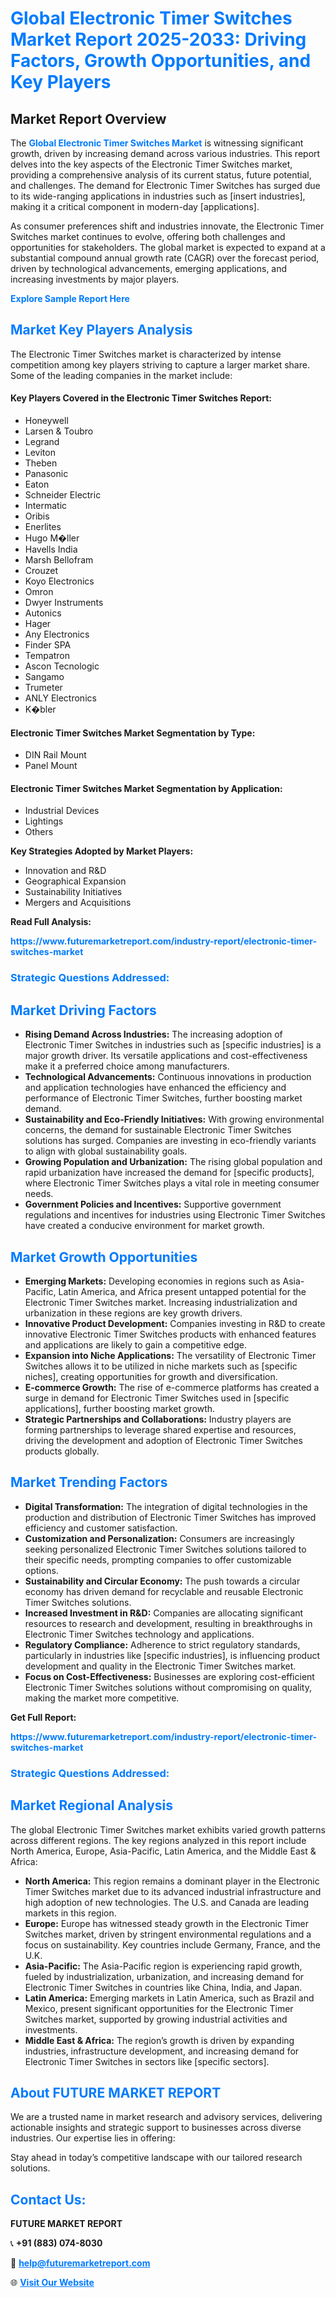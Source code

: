 <h1 style="color: #007BFF;">Global Electronic Timer Switches Market Report 2025-2033: Driving Factors, Growth Opportunities, and Key Players</h1>

<section id="overview">
<h2>Market Report Overview</h2>
<p>The <a href="https://www.futuremarketreport.com/industry-report/electronic-timer-switches-market" style="color: #007BFF; text-decoration: none;"><strong>Global Electronic Timer Switches Market</strong></a> is witnessing significant growth, driven by increasing demand across various industries. This report delves into the key aspects of the Electronic Timer Switches market, providing a comprehensive analysis of its current status, future potential, and challenges. The demand for Electronic Timer Switches has surged due to its wide-ranging applications in industries such as [insert industries], making it a critical component in modern-day [applications].</p>
<p>As consumer preferences shift and industries innovate, the Electronic Timer Switches market continues to evolve, offering both challenges and opportunities for stakeholders. The global market is expected to expand at a substantial compound annual growth rate (CAGR) over the forecast period, driven by technological advancements, emerging applications, and increasing investments by major players.</p>
</section>

<section id="overview">
<p><a href="https://www.futuremarketreport.com/request-sample/reportId=76919" style="color: #007BFF; text-decoration: none;"><strong>Explore Sample Report Here</strong></a></p>
</section>

<section id="key-players">
<h2 style="color: #007BFF;">Market Key Players Analysis</h2>
<p>The Electronic Timer Switches market is characterized by intense competition among key players striving to capture a larger market share. Some of the leading companies in the market include:</p>
<h4>Key Players Covered in the Electronic Timer Switches Report:</h4>
<ul><li>Honeywell</li><li>Larsen &amp; Toubro</li><li>Legrand</li><li>Leviton</li><li>Theben</li><li>Panasonic</li><li>Eaton</li><li>Schneider Electric</li><li>Intermatic</li><li>Oribis</li><li>Enerlites</li><li>Hugo M�ller</li><li>Havells India</li><li>Marsh Bellofram</li><li>Crouzet</li><li>Koyo Electronics</li><li>Omron</li><li>Dwyer Instruments</li><li>Autonics</li><li>Hager</li><li>Any Electronics</li><li>Finder SPA</li><li>Tempatron</li><li>Ascon Tecnologic</li><li>Sangamo</li><li>Trumeter</li><li>ANLY Electronics</li><li>K�bler</li></ul>
<h4>Electronic Timer Switches Market Segmentation by Type:</h4>
<ul><li>DIN Rail Mount</li><li>Panel Mount</li></ul>

<h4>Electronic Timer Switches Market Segmentation by Application:</h4>
<ul><li>Industrial Devices</li><li>Lightings</li><li>Others</li></ul>
<p><strong>Key Strategies Adopted by Market Players:</strong></p>
<ul>
<li>Innovation and R&D</li>
<li>Geographical Expansion</li>
<li>Sustainability Initiatives</li>
<li>Mergers and Acquisitions</li>
</ul>
</section>

<section>
<p><strong>Read Full Analysis: </strong></p><a href="https://www.futuremarketreport.com/industry-report/electronic-timer-switches-market" style="color: #007BFF; text-decoration: none;"><strong>https://www.futuremarketreport.com/industry-report/electronic-timer-switches-market</strong></a>
<h3 style="color: #007BFF;">Strategic Questions Addressed:</h3>
</section>

<section id="driving-factors">
<h2 style="color: #007BFF;">Market Driving Factors</h2>
<ul>
<li><strong>Rising Demand Across Industries:</strong> The increasing adoption of Electronic Timer Switches in industries such as [specific industries] is a major growth driver. Its versatile applications and cost-effectiveness make it a preferred choice among manufacturers.</li>
<li><strong>Technological Advancements:</strong> Continuous innovations in production and application technologies have enhanced the efficiency and performance of Electronic Timer Switches, further boosting market demand.</li>
<li><strong>Sustainability and Eco-Friendly Initiatives:</strong> With growing environmental concerns, the demand for sustainable Electronic Timer Switches solutions has surged. Companies are investing in eco-friendly variants to align with global sustainability goals.</li>
<li><strong>Growing Population and Urbanization:</strong> The rising global population and rapid urbanization have increased the demand for [specific products], where Electronic Timer Switches plays a vital role in meeting consumer needs.</li>
<li><strong>Government Policies and Incentives:</strong> Supportive government regulations and incentives for industries using Electronic Timer Switches have created a conducive environment for market growth.</li>
</ul>
</section>

<section id="growth-opportunities">
<h2 style="color: #007BFF;">Market Growth Opportunities</h2>
<ul>
<li><strong>Emerging Markets:</strong> Developing economies in regions such as Asia-Pacific, Latin America, and Africa present untapped potential for the Electronic Timer Switches market. Increasing industrialization and urbanization in these regions are key growth drivers.</li>
<li><strong>Innovative Product Development:</strong> Companies investing in R&D to create innovative Electronic Timer Switches products with enhanced features and applications are likely to gain a competitive edge.</li>
<li><strong>Expansion into Niche Applications:</strong> The versatility of Electronic Timer Switches allows it to be utilized in niche markets such as [specific niches], creating opportunities for growth and diversification.</li>
<li><strong>E-commerce Growth:</strong> The rise of e-commerce platforms has created a surge in demand for Electronic Timer Switches used in [specific applications], further boosting market growth.</li>
<li><strong>Strategic Partnerships and Collaborations:</strong> Industry players are forming partnerships to leverage shared expertise and resources, driving the development and adoption of Electronic Timer Switches products globally.</li>
</ul>
</section>

<section id="trending-factors">
<h2 style="color: #007BFF;">Market Trending Factors</h2>
<ul>
<li><strong>Digital Transformation:</strong> The integration of digital technologies in the production and distribution of Electronic Timer Switches has improved efficiency and customer satisfaction.</li>
<li><strong>Customization and Personalization:</strong> Consumers are increasingly seeking personalized Electronic Timer Switches solutions tailored to their specific needs, prompting companies to offer customizable options.</li>
<li><strong>Sustainability and Circular Economy:</strong> The push towards a circular economy has driven demand for recyclable and reusable Electronic Timer Switches solutions.</li>
<li><strong>Increased Investment in R&D:</strong> Companies are allocating significant resources to research and development, resulting in breakthroughs in Electronic Timer Switches technology and applications.</li>
<li><strong>Regulatory Compliance:</strong> Adherence to strict regulatory standards, particularly in industries like [specific industries], is influencing product development and quality in the Electronic Timer Switches market.</li>
<li><strong>Focus on Cost-Effectiveness:</strong> Businesses are exploring cost-efficient Electronic Timer Switches solutions without compromising on quality, making the market more competitive.</li>
</ul>
</section>

<section>
<p><strong>Get Full Report: </strong></p><a href="https://www.futuremarketreport.com/industry-report/electronic-timer-switches-market" style="color: #007BFF; text-decoration: none;"><strong>https://www.futuremarketreport.com/industry-report/electronic-timer-switches-market</strong></a>
<h3 style="color: #007BFF;">Strategic Questions Addressed:</h3>
</section>


<section id="regional-analysis">
<h2 style="color: #007BFF;">Market Regional Analysis</h2>
<p>The global Electronic Timer Switches market exhibits varied growth patterns across different regions. The key regions analyzed in this report include North America, Europe, Asia-Pacific, Latin America, and the Middle East & Africa:</p>
<ul>
<li><strong>North America:</strong> This region remains a dominant player in the Electronic Timer Switches market due to its advanced industrial infrastructure and high adoption of new technologies. The U.S. and Canada are leading markets in this region.</li>
<li><strong>Europe:</strong> Europe has witnessed steady growth in the Electronic Timer Switches market, driven by stringent environmental regulations and a focus on sustainability. Key countries include Germany, France, and the U.K.</li>
<li><strong>Asia-Pacific:</strong> The Asia-Pacific region is experiencing rapid growth, fueled by industrialization, urbanization, and increasing demand for Electronic Timer Switches in countries like China, India, and Japan.</li>
<li><strong>Latin America:</strong> Emerging markets in Latin America, such as Brazil and Mexico, present significant opportunities for the Electronic Timer Switches market, supported by growing industrial activities and investments.</li>
<li><strong>Middle East & Africa:</strong> The region’s growth is driven by expanding industries, infrastructure development, and increasing demand for Electronic Timer Switches in sectors like [specific sectors].</li>
</ul>
</section>

<footer>
<h2 style="color: #007BFF;">About FUTURE MARKET REPORT</h2>
<p>We are a trusted name in market research and advisory services, delivering actionable insights and strategic support to businesses across diverse industries. Our expertise lies in offering:</p>

<p>Stay ahead in today’s competitive landscape with our tailored research solutions.</p>

<h2 style="color: #007BFF;">Contact Us:</h2>
<p><strong>FUTURE MARKET REPORT</strong></p>
<p>📞 <strong>+91 (883) 074-8030</strong></p>
<p>📧 <strong><a href="mailto:help@futuremarketreport.com" style="color: #007BFF;">help@futuremarketreport.com</a></strong></p>
<p>🌐 <strong><a href="https://www.futuremarketreport.com/" style="color: #007BFF;">Visit Our Website</a></strong></p>
</footer>